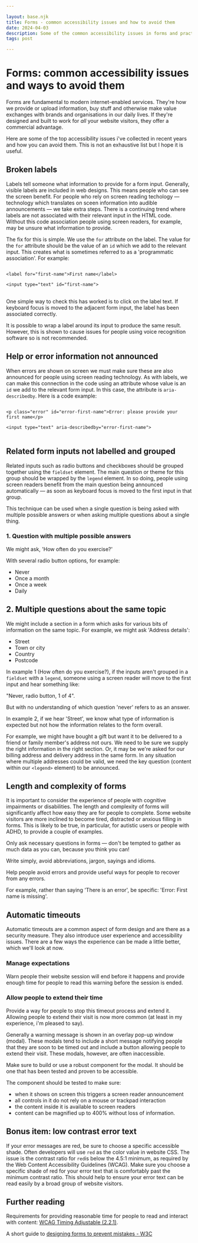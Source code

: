 ```yaml
---

layout: base.njk
title: Forms - common accessibility issues and how to avoid them
date: 2024-04-03
description: Some of the common accessibility issues in forms and practical ways to avoid them
tags: post

---
```


# Forms: common accessibility issues and ways to avoid them

Forms are fundamental to modern internet-enabled services. They're how we provide or upload information, buy stuff and otherwise make value exchanges with brands and organisations in our daily lives. If they're designed and built to work for _all_ your website visitors, they offer a commercial advantage.  

Here are some of the top accessibility issues i've collected in recent years and how you can avoid them. This is not an exhaustive list but I hope it is useful. 

## Broken labels 

Labels tell someone what information to provide for a form input. Generally, visible labels are included in web designs. This means people who can see the screen benefit. For people who rely on screen reading techology &mdash; technology which translates on sceen information into audible announcements &mdash; we take extra steps. There is a continuing trend where labels are not associated with their relevant input in the HTML code. Without this code association people using screen readers, for example, may be unsure what information to provide. 

The fix for this is simple. We use the <code>for</code> attribute on the label. The value for the <code>for</code> attribute should be the value of an <code>id</code> which we add to the relevant input. This creates what is sometimes referred to as a 'programmatic association'. For example:


<pre>
<code>
&lt;label for="first-name"&gt;First name&lt;/label&gt; </br>
&lt;input type="text" id="first-name"&gt;
</code>
</pre>


One simple way to check this has worked is to click on the label text. If keyboard focus is moved to the adjacent form input, the label has been associated correctly. 

It is possible to wrap a label around its input to produce the same result. However, this is shown to cause issues for people using voice recognition software so is not recommended. 

## Help or error information not announced

When errors are shown on screen we must make sure these are also announced for people using screen reading technology. As with labels, we can make this connection in the code using an attribute whose value is an <code>id</code> we add to the relevant form input. In this case, the attribute is <code>aria-describedby</code>. Here is a code example: 

<pre>
<code>
&lt;p class="error" id="error-first-name"&gt;Error: please provide your first name&lt;/p&gt; </br>
&lt;input type="text" aria-describedby="error-first-name"&gt;
</code>
</pre>

## Related form inputs not labelled and grouped
Related inputs such as radio buttons and checkboxes should be grouped together using the <code>fieldset</code> element. The main question or theme for this group should be wrapped by the <code>legend</code> element. In so doing, people using screen readers benefit from the main question being announced automatically &mdash; as soon as keyboard focus is moved to the first input in that group. 

This technique can be used when a single question is being asked with multiple possible answers or when asking multiple questions about a single thing. 

### 1. Question with multiple possible answers

We might ask, 'How often do you exercise?'

With several radio button options, for example:

- Never
- Once a month
- Once a week
- Daily

## 2. Multiple questions about the same topic

We might include a section in a form which asks for various bits of information on the same topic. For example, we might ask 'Address details':

- Street
- Town or city
- Country
- Postcode

In example 1 (How often do you exercise?), if the inputs aren't grouped in a <code>fieldset</code> with a <code>legend</code>, someone using a screen reader will move to the first input and hear something like:

"Never, radio button, 1 of 4". 

But with no understanding of which question 'never' refers to as an answer.  

In example 2, if we hear 'Street', we know what type of information is expected but not how the information relates to the form overall. 

For example, we might have bought a gift but want it to be delivered to a friend or family member's address not ours. We need to be sure we supply the right information in the right section. Or, it may be we're asked for our billing address and delivery address in the same form. In any situation where multiple addresses could be valid, we need the key question (content within our <code>&lt;legend&gt;</code> element) to be announced. 

## Length and complexity of forms

It is important to consider the experience of people with cognitive impairments or disabilities. The length and complexity of forms will significantly affect how easy they are for people to complete. Some website visitors are more inclined to become tired, distracted or anxious filling in forms. This is likely to be true, in particular, for autistic users or people with ADHD, to provide a couple of examples.   

Only ask necessary questions in forms &mdash; don't be tempted to gather as much data as you can, because you think you can! 

Write simply, avoid abbreviations, jargon, sayings and idioms. 

Help people avoid errors and provide useful ways for people to recover from any errors. 

For example, rather than saying 'There is an error', be specific: 'Error: First name is missing'. 

## Automatic timeouts

Automatic timeouts are a common aspect of form design and are there as a security measure. They also introduce user experience and accessibility issues. There are a few ways the experience can be made a little better, which we'll look at now. 

### Manage expectations

Warn people their website session will end before it happens and provide enough time for people to read this warning before the session is ended. 

### Allow people to extend their time

Provide a way for people to stop this timeout process and extend it. Allowing people to extend their visit is now more common (at least in my experience, i'm pleased to say). 

Generally a warning message is shown in an overlay pop-up window (modal). These modals tend to include a short message notifying people that they are soon to be timed out and include a button allowing people to extend their visit. These modals, however, are often inaccessible.

Make sure to build or use a robust component for the modal. It should be one that has been tested and proven to be accessible. 

The component should be tested to make sure: 
- when it shows on screen this triggers a screen reader announcement
- all controls in it do not rely on a mouse or trackpad interaction
- the content inside it is available to screen readers
- content can be magnified up to 400% without loss of information.

## Bonus item: low contrast error text

If your error messages are red, be sure to choose a specific accessible shade. Often developers will use <code>red</code> as the color value in website CSS. The issue is the contrast ratio for <code>red</code>is below the 4.5:1 minimum, as required by the Web Content Accessibility Guidelines (WCAG). Make sure you choose a specific shade of red for your error text that is comfortably past the minimum contrast ratio. This should help to ensure your error text can be read easily by a broad group of website visitors. 

## Further reading

Requirements for providing reasonable time for people to read and interact with content: <a href="https://www.w3.org/WAI/WCAG21/Understanding/timing-adjustable.html">WCAG Timing Adjustable (2.2.1)</a>.

A short guide to <a href="https://www.w3.org/WAI/WCAG2/supplemental/patterns/o4p04-supportive-forms/">designing forms to prevent mistakes - W3C</a>     